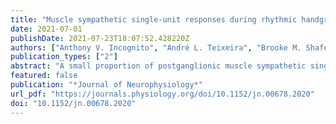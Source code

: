 ```yaml
---
title: "Muscle sympathetic single-unit responses during rhythmic handgrip exercise and isocapnic hypoxia in males: the role of sympathoexcitation magnitude"
date: 2021-07-01
publishDate: 2021-07-23T18:07:52.428220Z
authors: ["Anthony V. Incognito", "André L. Teixeira", "Brooke M. Shafer", "Massimo Nardone", "Tyler D. Vermeulen", "Glen E. Foster", "Philip J. Millar"]
publication_types: ["2"]
abstract: "A small proportion of postganglionic muscle sympathetic single units can be inhibited during sympathoexcitatory stressors in humans. However, whether these responses are dependent on the speciﬁc stressor or the level of sympathoexcitation remains unclear. We hypothesize that, when matched by sympathoexcitatory magnitude, different stressors can evoke similar proportions of inhibited single units. Multiunit and single-unit muscle sympathetic nerve activity (MSNA) were recorded in seven healthy young males at baseline and during 1) rhythmic handgrip exercise (40% of maximum voluntary contraction) and 2) acute isocapnic hypoxia (partial pressure of end-tidal O2 47 ± 3 mmHg). Single units were classiﬁed as activated, nonresponsive, or inhibited if the spike frequency was above, within, or below the baseline variability, respectively. By design, rhythmic handgrip and isocapnic hypoxia similarly increased multiunit total MSNA [D273 ± 208 vs. D254 ± 193 arbitrary units (AU), P = 0.84] and single-unit spike frequency (D8 ± 10 vs. D12 ± 13 spikes/min, P = 0.12). Among 19 identiﬁed single units, the proportions of activated (47% vs. 68%), nonresponsive (32% vs. 16%), and inhibited (21% vs. 16%) single units were not different between rhythmic handgrip and isocapnic hypoxia (P = 0.42). However, only 9 (47%) single units behaved with concordant response patterns across both stressors (7 activated, 1 nonresponsive, and 1 inhibited during both stressors). During the 1-min epoch with the highest increase in total MSNA during hypoxia (D595 ± 282 AU, P textless 0.01) only one single unit was inhibited. These ﬁndings suggest that the proportions of muscle sympathetic single units inhibited during stress are associated with the level of sympathoexcitation and not the stressor per se in healthy young males."
featured: false
publication: "*Journal of Neurophysiology*"
url_pdf: "https://journals.physiology.org/doi/10.1152/jn.00678.2020"
doi: "10.1152/jn.00678.2020"
---
```


